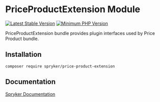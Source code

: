 # PriceProductExtension Module
[![Latest Stable Version](https://poser.pugx.org/spryker/price-product-extension/v/stable.svg)](https://packagist.org/packages/spryker/price-product-extension)
[![Minimum PHP Version](https://img.shields.io/badge/php-%3E%3D%208.0-8892BF.svg)](https://php.net/)

PriceProductExtension bundle provides plugin interfaces used by Price Product bundle.

## Installation

```
composer require spryker/price-product-extension
```

## Documentation

[Spryker Documentation](https://docs.spryker.com)
